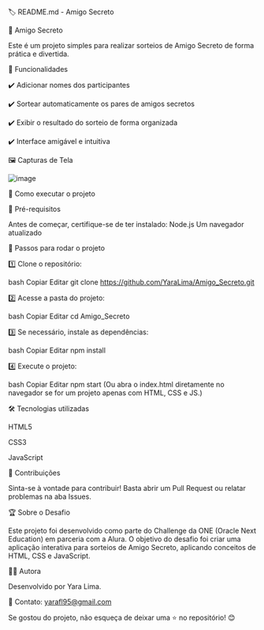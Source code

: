 🏷️ README.md - Amigo Secreto

🎁 Amigo Secreto

Este é um projeto simples para realizar sorteios de Amigo Secreto de forma prática e divertida.

📌 Funcionalidades

✔️ Adicionar nomes dos participantes

✔️ Sortear automaticamente os pares de amigos secretos

✔️ Exibir o resultado do sorteio de forma organizada

✔️ Interface amigável e intuitiva

🖼️ Capturas de Tela

![image](https://github.com/user-attachments/assets/deb7a5f6-c1b2-4887-be47-625b28140e0f)

🚀 Como executar o projeto

🔹 Pré-requisitos

Antes de começar, certifique-se de ter instalado:
Node.js 
Um navegador atualizado

🔹 Passos para rodar o projeto

1️⃣ Clone o repositório:

bash
Copiar
Editar
git clone https://github.com/YaraLima/Amigo_Secreto.git

2️⃣ Acesse a pasta do projeto:

bash
Copiar
Editar
cd Amigo_Secreto

3️⃣ Se necessário, instale as dependências:

bash
Copiar
Editar
npm install

4️⃣ Execute o projeto:

bash
Copiar
Editar
npm start
(Ou abra o index.html diretamente no navegador se for um projeto apenas com HTML, CSS e JS.)

🛠 Tecnologias utilizadas

HTML5

CSS3

JavaScript

🤝 Contribuições

Sinta-se à vontade para contribuir! Basta abrir um Pull Request ou relatar problemas na aba Issues.

🏆 Sobre o Desafio

Este projeto foi desenvolvido como parte do Challenge da ONE (Oracle Next Education) em parceria com a Alura. 
O objetivo do desafio foi criar uma aplicação interativa para sorteios de Amigo Secreto, aplicando conceitos de HTML, CSS e JavaScript.

👩‍💻 Autora

Desenvolvido por Yara Lima.

📧 Contato: yarafl95@gmail.com

Se gostou do projeto, não esqueça de deixar uma ⭐ no repositório! 😊
